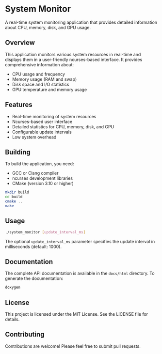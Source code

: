 # System Monitor

A real-time system monitoring application that provides detailed information about CPU, memory, disk, and GPU usage.

## Overview

This application monitors various system resources in real-time and displays them in a user-friendly ncurses-based interface. It provides comprehensive information about:

- CPU usage and frequency
- Memory usage (RAM and swap)
- Disk space and I/O statistics
- GPU temperature and memory usage

## Features

- Real-time monitoring of system resources
- Ncurses-based user interface
- Detailed statistics for CPU, memory, disk, and GPU
- Configurable update intervals
- Low system overhead

## Building

To build the application, you need:
- GCC or Clang compiler
- ncurses development libraries
- CMake (version 3.10 or higher)

```bash
mkdir build
cd build
cmake ..
make
```

## Usage

```bash
./system_monitor [update_interval_ms]
```

The optional `update_interval_ms` parameter specifies the update interval in milliseconds (default: 1000).

## Documentation

The complete API documentation is available in the `docs/html` directory. To generate the documentation:

```bash
doxygen
```

## License

This project is licensed under the MIT License. See the LICENSE file for details.

## Contributing

Contributions are welcome! Please feel free to submit pull requests. 